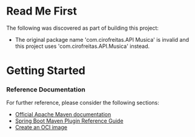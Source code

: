 # Read Me First
The following was discovered as part of building this project:

* The original package name 'com.cirofreitas.API Musica' is invalid and this project uses 'com.cirofreitas.API.Musica' instead.

# Getting Started

### Reference Documentation
For further reference, please consider the following sections:

* [Official Apache Maven documentation](https://maven.apache.org/guides/index.html)
* [Spring Boot Maven Plugin Reference Guide](https://docs.spring.io/spring-boot/docs/2.7.5/maven-plugin/reference/html/)
* [Create an OCI image](https://docs.spring.io/spring-boot/docs/2.7.5/maven-plugin/reference/html/#build-image)

